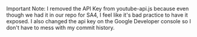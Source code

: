 Important Note: I removed the API Key from youtube-api.js because even though we had it in our repo for SA4, I feel like it's bad practice to have it exposed. I also changed the api key on the Google Developer console so I don't have to mess with my commit history.
